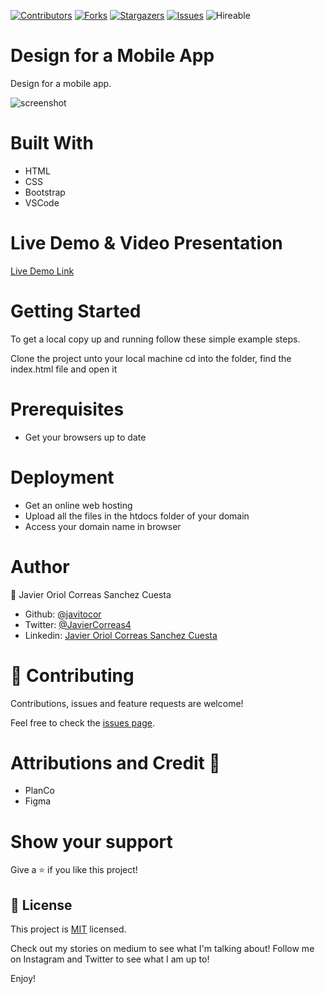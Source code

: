 <!--
*** Thanks for checking out this README Template. If you have a suggestion that would
*** make this better, please fork the repo and create a pull request or simply open
*** an issue with the tag "enhancement".
*** Thanks again! Now go create something AMAZING! :D
-->

<!-- PROJECT SHIELDS -->
<!--
*** I'm using markdown "reference style" links for readability.
*** Reference links are enclosed in brackets [ ] instead of parentheses ( ).
*** See the bottom of this document for the declaration of the reference variables
*** for contributors-url, forks-url, etc. This is an optional, concise syntax you may use.
*** https://www.markdownguide.org/basic-syntax/#reference-style-links
-->
[![Contributors][contributors-shield]][contributors-url] 
[![Forks][forks-shield]][forks-url] 
[![Stargazers][stars-shield]][stars-url] 
[![Issues][issues-shield]][issues-url] 
![Hireable](https://cdn.rawgit.com/hiendv/hireable/master/styles/default/yes.svg) 


# Design for a Mobile App

Design for a mobile app.

![screenshot](/assets/images/screenshot.PNG)

# Built With
- HTML
- CSS
- Bootstrap
- VSCode

# Live Demo & Video Presentation

[Live Demo Link](https://raw.githack.com/javitocor/Capstone-Project/master/index.html)


# Getting Started
To get a local copy up and running follow these simple example steps.

Clone the project unto your local machine
cd into the folder, find the index.html file and open it

# Prerequisites
- Get your browsers up to date

# Deployment
- Get an online web hosting
- Upload all the files in the htdocs folder of your domain
- Access your domain name in browser

# Author

👤 Javier Oriol Correas Sanchez Cuesta

- Github: [@javitocor](https://github.com/javitocor)
- Twitter: [@JavierCorreas4](https://twitter.com/JavierCorreas4)
- Linkedin: [Javier Oriol Correas Sanchez Cuesta](https://www.linkedin.com/in/javier-correas-sanchez-cuesta-15289482/)

# 🤝 Contributing
Contributions, issues and feature requests are welcome!

Feel free to check the [issues page]().

# Attributions and Credit 🚀

- PlanCo
- Figma


# Show your support
Give a ⭐️ if you like this project!

## 📝 License

This project is [MIT](lic.url) licensed.

Check out my stories on medium to see what I'm talking about! Follow me on Instagram and Twitter to see what I am up to!

Enjoy!


<!-- MARKDOWN LINKS & IMAGES -->
<!-- https://www.markdownguide.org/basic-syntax/#reference-style-links -->
[contributors-shield]: https://img.shields.io/github/contributors/javitocor/Star-Wars-Catalogue.svg?style=flat-square
[contributors-url]: https://github.com/javitocor/Star-Wars-Catalogue/graphs/contributors
[forks-shield]: https://img.shields.io/github/forks/javitocor/Star-Wars-Catalogue.svg?style=flat-square
[forks-url]: https://github.com/javitocor/Star-Wars-Catalogue/network/members
[stars-shield]: https://img.shields.io/github/stars/javitocor/Star-Wars-Catalogue.svg?style=flat-square
[stars-url]: https://github.com/javitocor/Star-Wars-Catalogue/stargazers
[issues-shield]: https://img.shields.io/github/issues/javitocor/Star-Wars-Catalogue.svg?style=flat-square
[issues-url]: https://github.com/javitocor/Star-Wars-Catalogue/issues